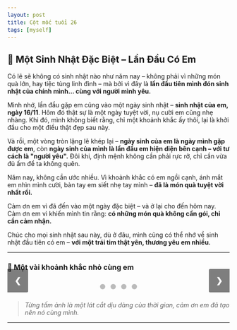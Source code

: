 ```yaml
---
layout: post
title: Cột mốc tuổi 26
tags: [myself]
---
```


## 🎂 Một Sinh Nhật Đặc Biệt – Lần Đầu Có Em

Có lẽ sẽ không có sinh nhật nào như năm nay – không phải vì những món quà lớn, hay tiệc tùng linh đình – mà bởi vì đây là **lần đầu tiên mình đón sinh nhật của chính mình… cùng với người mình yêu.**

Mình nhớ, lần đầu gặp em cũng vào một ngày sinh nhật – **sinh nhật của em, ngày 16/11**. Hôm đó thật sự là một ngày tuyệt vời, nụ cười em cũng nhẹ nhàng. Khi đó, mình không biết rằng, chỉ một khoảnh khắc ấy thôi, lại là khởi đầu cho một điều thật đẹp sau này.

Và rồi, một vòng tròn lặng lẽ khép lại – **ngày sinh của em là ngày mình gặp được em**, còn **ngày sinh của mình là lần đầu em hiện diện bên cạnh – với tư cách là "người yêu".** Đôi khi, định mệnh không cần phải rực rỡ, chỉ cần vừa đủ ấm để ta không quên.

Năm nay, không cần ước nhiều. Vì khoảnh khắc có em ngồi cạnh, ánh mắt em nhìn mình cười, bàn tay em siết nhẹ tay mình – **đã là món quà tuyệt vời nhất rồi.**

Cảm ơn em vì đã đến vào một ngày đặc biệt – và ở lại cho đến hôm nay.  
Cảm ơn em vì khiến mình tin rằng: **có những món quà không cần gói, chỉ cần cảm nhận.**

Chúc cho mọi sinh nhật sau này, dù ở đâu, mình cũng có thể nhớ về sinh nhật đầu tiên có em – **với một trái tim thật yên, thương yêu em nhiều.**

---

### 📸 Một vài khoảnh khắc nhỏ cùng em

<div class="slideshow-container">
    <div class="mySlides fade">
        <img src="../img/26032025/pic0.jpg" />
    </div>
    <div class="mySlides fade">
        <img src="../img/26032025/pic1.jpg" />
    </div>
    <div class="mySlides fade">
        <img src="../img/26032025/pic2.jpg" />
    </div>
    <div class="mySlides fade">
        <img src="../img/26032025/pic3.jpg" />
    </div>
    <a class="prev" onclick="plusSlides(-1)">❮</a>
    <a class="next" onclick="plusSlides(1)">❯</a>
</div>
<div class="dot-container">
    <span class="dot" onclick="currentSlide(1)"></span>
    <span class="dot" onclick="currentSlide(2)"></span>
    <span class="dot" onclick="currentSlide(3)"></span>
    <span class="dot" onclick="currentSlide(4)"></span>
</div>
<style>
    .slideshow-container {
        position: relative;
        max-width: 700px;
        margin: auto;
    }
    .mySlides {
        display: none;
    }
    .mySlides img {
        width: 100%;
        border-radius: 10px;
        box-shadow: 0 4px 12px rgba(0, 0, 0, 0.2);
    }
    .prev,
    .next {
        cursor: pointer;
        position: absolute;
        top: 50%;
        width: auto;
        padding: 16px;
        margin-top: -22px;
        color: white;
        font-weight: bold;
        font-size: 18px;
        border-radius: 0 3px 3px 0;
        user-select: none;
        background-color: rgba(0, 0, 0, 0.5);
    }
    .next {
        right: 0;
        border-radius: 3px 0 0 3px;
    }
    .prev:hover,
    .next:hover {
        background-color: rgba(0, 0, 0, 0.8);
    }
    .dot-container {
        text-align: center;
        padding: 10px;
    }
    .dot {
        height: 12px;
        width: 12px;
        margin: 0 4px;
        background-color: #bbb;
        border-radius: 50%;
        display: inline-block;
        cursor: pointer;
    }
    .active,
    .dot:hover {
        background-color: #717171;
    }
</style>
<script>
    document.addEventListener("DOMContentLoaded", function () {
        let slideIndex = 1
        showSlides(slideIndex)
        window.plusSlides = function(n) {
            showSlides(slideIndex += n)
        }
        window.currentSlide = function(n) {
            showSlides(slideIndex = n)
        }
        function showSlides(n) {
            let i
            const slides = document.getElementsByClassName("mySlides")
            const dots = document.getElementsByClassName("dot")
            if (slides.length === 0) return
            if (n > slides.length) slideIndex = 1
            if (n < 1) slideIndex = slides.length
            for (i = 0; i < slides.length; i++) {
                slides[i].style.display = "none"
            }
            for (i = 0; i < dots.length; i++) {
                dots[i].classList.remove("active")
            }
            slides[slideIndex - 1].style.display = "block"
            if (dots[slideIndex - 1]) {
                dots[slideIndex - 1].classList.add("active")
            }
        }
    })
</script>


> *Từng tấm ảnh là một lát cắt dịu dàng của thời gian, cảm ơn em đã tạo nên nó cùng mình.*

---

